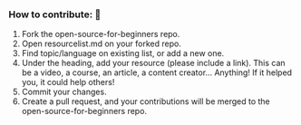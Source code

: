 ### How to contribute: :pencil:

1. Fork the open-source-for-beginners repo.
2. Open resourcelist.md on your forked repo.
3. Find topic/language on existing list, or add a new one.
4. Under the heading, add your resource (please include a link). This can be a video, a course, an article, a content creator... Anything! If it helped you, it could help others!
5. Commit your changes.
6. Create a pull request, and your contributions will be merged to the open-source-for-beginners repo. 
